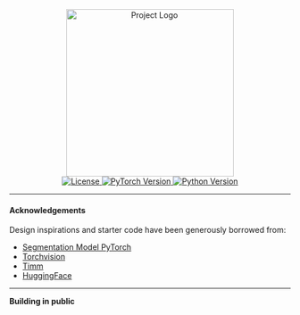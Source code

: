 <div align="center">
  <img src="https://encrypted-tbn0.gstatic.com/images?q=tbn:ANd9GcStzUJQvOCKD6cMKfepS2klUZ6Rh-vjhnoaAQ&s" alt="Project Logo" width="300">

  <div>
    <a href="https://github.com/Jaykumaran/uni-vision.pytorch/blob/main/LICENSE">
      <img src="https://img.shields.io/badge/License-MIT-<COLOR>.svg?style=for-the-badge" alt="License">
    </a>
    <a href="https://pepy.tech/project/segmentation-models-pytorch">
      <img src="https://img.shields.io/badge/PYTORCH-2.0+-red?style=for-the-badge&logo=pytorch" alt="PyTorch Version">
    </a>
    <a href="https://pepy.tech/project/segmentation-models-pytorch">
      <img src="https://img.shields.io/badge/PYTHON-3.10+-red?style=for-the-badge&logo=python&logoColor=white" alt="Python Version">
    </a>
  </div>
</div>

---
#### Acknowledgements

Design inspirations and starter code have been generously borrowed from:

- [Segmentation Model PyTorch](https://github.com/qubvel/segmentation_models.pytorch)
- [Torchvision](https://pytorch.org/vision/stable/index.html)
- [Timm](https://github.com/huggingface/timm)
- [HuggingFace](https://huggingface.co/transformers/)

---

**Building in public**
